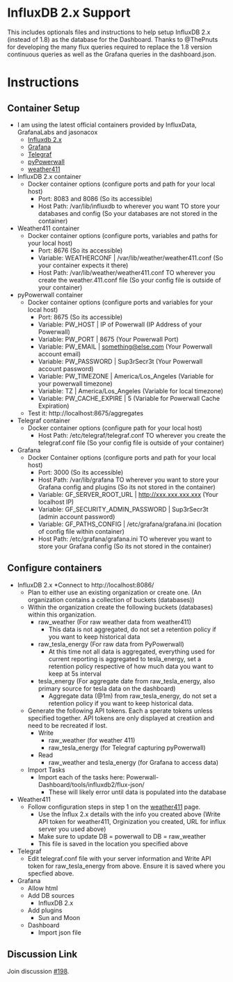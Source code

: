 # InfluxDB 2.x Support

This includes optionals files and instructions to help setup InfluxDB 2.x (instead of 1.8) as the database for the Dashboard. Thanks to @ThePnuts for developing the many flux queries required to replace the 1.8 version continuous queries as well as the Grafana queries in the dashboard.json.

# Instructions

## Container Setup
* I am using the latest official containers provided by InfluxData, GrafanaLabs and jasonacox
  * [Influxdb 2.x](https://hub.docker.com/_/influxdb/)
  * [Grafana](https://hub.docker.com/r/grafana/grafana/)
  * [Telegraf](https://hub.docker.com/_/telegraf/)
  * [pyPowerwall](https://hub.docker.com/r/jasonacox/pypowerwall/)
  * [weather411](https://hub.docker.com/r/jasonacox/weather411/)
* InfluxDB 2.x container
  * Docker container options (configure ports and path for your local host)
    * Port: 8083 and 8086 (So its accessible)
    * Host Path: /var/lib/influxdb to wherever you want TO store your databases and config (So your databases are not stored in the container)
* Weather411 container
  * Docker container options (configure ports, variables and paths for your local host)
    * Port: 8676 (So its accessible)
    * Variable: WEATHERCONF | /var/lib/weather/weather411.conf (So your container expects it there)
    * Host Path: /var/lib/weather/weather411.conf TO wherever you create the weather.411.conf file (So your config file is outside of your container)
* pyPowerwall container
  * Docker container options (configure ports and variables for your local host)
    * Port: 8675 (So its accessible)
    * Variable: PW_HOST | IP of Powerwall  (IP Address of your Powerwall)
    * Variable: PW_PORT | 8675  (Your Powerwall Port)
    * Variable: PW_EMAIL | something@else.com  (Your Powerwall account email)
    * Variable: PW_PASSWORD | Sup3rSecr3t  (Your Powerwall account password)
    * Variable: PW_TIMEZONE | America/Los_Angeles  (Variable for your powerwall timezone)
    * Variable: TZ | America/Los_Angeles  (Variable for local timezone)
    * Variable: PW_CACHE_EXPIRE | 5 (Variable for Powerwall Cache Expiration)
  * Test it: http://localhost:8675/aggregates
* Telegraf container
  * Docker container options (configure path for your local host)
    * Host Path: /etc/telegraf/telegraf.conf TO wherever you create the telegraf.conf file (So your config file is outside of your container)
* Grafana
  * Docker Container options (configure ports and path for your local host)
    * Port: 3000 (So its accessible)
    * Host Path: /var/lib/grafana TO wherever you want to store your Grafana config and plugins (So its not stored in the container)
    * Variable: GF_SERVER_ROOT_URL | http://xxx.xxx.xxx.xxx  (Your localhost IP)
    * Variable: GF_SECURITY_ADMIN_PASSWORD | Sup3rSecr3t  (admin account password)
    * Variable: GF_PATHS_CONFIG | /etc/grafana/grafana.ini  (location of config file within container)
    * Host Path: /etc/grafana/grafana.ini TO wherever you want to store your Grafana config (So its not stored in the container)
    
## Configure containers
* InfluxDB 2.x
  *Connect to http://localhost:8086/
  * Plan to either use an existing organization or create one. (An organization contains a collection of buckets (databases))
  * Within the organization create the following buckets (databases) within this organization.
    * raw_weather (For raw weather data from weather411)
      * This data is not aggregated, do not set a retention policy if you want to keep historical data
    * raw_tesla_energy (For raw data from PyPowerwall)
      * At this time not all data is aggregated, everything used for current reporting is aggregated to tesla_energy, set a retention policy respective of how much data you want to keep at 5s interval
    * tesla_energy (For aggregate date from raw_tesla_energy, also primary source for tesla data on the dashboard)
      * Aggregate data (@1m) from raw_tesla_energy, do not set a retention policy if you want to keep historical data.
  * Generate the following API tokens. Each a sperate tokens unless specified together. API tokens are only displayed at creatiion and need to be recreated if lost.
    * Write
      * raw_weather (for weather 411)
      * raw_tesla_energy (for Telegraf capturing pyPowerwall)
    * Read
      * raw_weather and tesla_energy (for Grafana to access data)
  * Import Tasks
    * Import each of the tasks here: Powerwall-Dashboard/tools/influxdb2/flux-json/
      * These will likely error until data is populated into the database
* Weather411
  * Follow configuration steps in step 1 on the [weather411](https://hub.docker.com/r/jasonacox/weather411/) page.
    * Use the Influx 2.x details with the info you created above (Write API token for weather411, Orginization you created, URL for influx server you used above)
    * Make sure to update DB = powerwall to DB = raw_weather
    * This file is saved in the location you specified above
* Telegraf
  * Edit telegraf.conf file with your server information and Write API token for raw_tesla_energy from above. Ensure it is saved where you specfied above.
* Grafana
  * Allow html
  * Add DB sources
    * InfluxDB 2.x
  * Add plugins
    * Sun and Moon
  * Dashboard
    * Import json file

## Discussion Link

Join discussion [#198](https://github.com/jasonacox/Powerwall-Dashboard/discussions/198).
